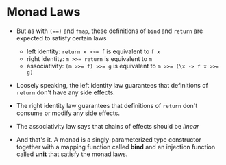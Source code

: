 # Monad Laws

* But as with `(==)` and `fmap`, these definitions of `bind` and `return` are
  expected to satisfy certain laws
    * left identity: `return x >>= f` is equivalent to `f x`
    * right identity: `m >>= return` is equivalent to `m`
    * associativity: `(m >>= f) >>= g` is equivalent to `m >>= (\x -> f x >>= g)`

* Loosely speaking, the left identity law guarantees that definitions of
  `return` don't have any side effects.

* The right identity law guarantees that definitions of `return` don't consume
  or modify any side effects.

* The associativity law says that chains of effects should be *linear*

* And that's it. A monad is a singly-parameterized type constructor together
  with a mapping function called **bind** and an injection function
  called **unit** that satisfy the monad laws.
